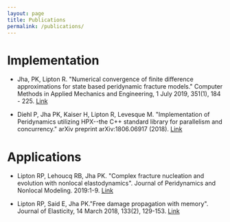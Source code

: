 ```yaml
---
layout: page
title: Publications
permalink: /publications/
---
```


# Implementation

* Jha, PK, Lipton R. "Numerical convergence of finite difference approximations for state based peridynamic fracture models."  Computer Methods in Applied Mechanics and Engineering, 1 July 2019, 351(1), 184 - 225. [Link](https://doi.org/10.1016/j.cma.2019.03.024)

* Diehl P, Jha PK, Kaiser H, Lipton R, Levesque M. "Implementation of Peridynamics utilizing HPX--the C++ standard library for parallelism and concurrency." arXiv preprint arXiv:1806.06917 (2018). [Link](https://arxiv.org/abs/1806.06917)

# Applications

* Lipton RP, Lehoucq RB, Jha PK. "Complex fracture nucleation and evolution with nonlocal elastodynamics". Journal of Peridynamics and Nonlocal Modeling. 2019:1-9. [Link](https://doi.org/10.1007/s42102-019-00010-0)

* Lipton RP, Said E, Jha PK."Free damage propagation with memory". Journal of Elasticity, 14 March 2018, 133(2), 129-153. [Link](https://doi.org/10.1007/s10659-018-9672-7)
